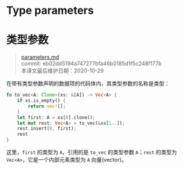 # Type parameters
# 类型参数

>[parameters.md](https://github.com/rust-lang/reference/blob/master/src/types/parameters.md)\
>commit: eb02dd5194a747277bfa46b0185d1f5c248f177b \
>本译文最后维护日期：2020-10-29

在带有类型参数声明的数据项的代码体内，其类型参数的名称是类型：

```rust
fn to_vec<A: Clone>(xs: &[A]) -> Vec<A> {
    if xs.is_empty() {
        return vec![];
    }
    let first: A = xs[0].clone();
    let mut rest: Vec<A> = to_vec(&xs[1..]);
    rest.insert(0, first);
    rest
}
```

这里，`first` 的类型为 `A`，引用的是 `to_vec` 的类型参数 `A`；`rest` 的类型为 `Vec<A>`，它是一个内部元素类型为 `A` 向量(vector)。

<!-- 2020-10-25 -->
<!-- checked -->
